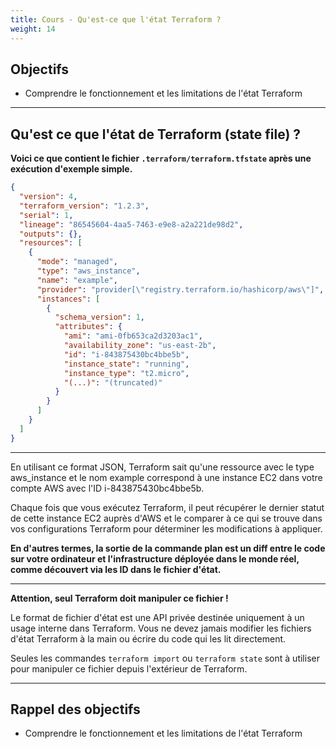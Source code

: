 ```yaml
---
title: Cours - Qu'est-ce que l'état Terraform ?
weight: 14
---
```


## Objectifs 
- Comprendre le fonctionnement et les limitations de l'état Terraform

---


## Qu'est ce que l'état de Terraform (state file) ?

**Voici ce que contient le fichier `.terraform/terraform.tfstate` après une exécution d'exemple simple.**


```json
{
  "version": 4,
  "terraform_version": "1.2.3",
  "serial": 1,
  "lineage": "86545604-4aa5-7463-e9e8-a2a221de98d2",
  "outputs": {},
  "resources": [
    {
      "mode": "managed",
      "type": "aws_instance",
      "name": "example",
      "provider": "provider[\"registry.terraform.io/hashicorp/aws\"]",
      "instances": [
        {
          "schema_version": 1,
          "attributes": {
            "ami": "ami-0fb653ca2d3203ac1",
            "availability_zone": "us-east-2b",
            "id": "i-843875430bc4bbe5b",
            "instance_state": "running",
            "instance_type": "t2.micro",
            "(...)": "(truncated)"
          }
        }
      ]
    }
  ]
}
```

---

En utilisant ce format JSON, Terraform sait qu'une ressource avec le type aws_instance et le nom example correspond à une instance EC2 dans votre compte AWS avec l'ID i-843875430bc4bbe5b.

Chaque fois que vous exécutez Terraform, il peut récupérer le dernier statut de cette instance EC2 auprès d'AWS et le comparer à ce qui se trouve dans vos configurations Terraform pour déterminer les modifications à appliquer.

**En d'autres termes, la sortie de la commande plan est un diff entre le code sur votre ordinateur et l'infrastructure déployée dans le monde réel, comme découvert via les ID dans le fichier d'état.**

---

**Attention, seul Terraform doit manipuler ce fichier !**

Le format de fichier d'état est une API privée destinée uniquement à un usage interne dans Terraform. Vous ne devez jamais modifier les fichiers d'état Terraform à la main ou écrire du code qui les lit directement.

Seules les commandes `terraform import` ou `terraform state` sont à utiliser pour manipuler ce fichier depuis l'extérieur de Terraform.


--- 


## Rappel des objectifs 
- Comprendre le fonctionnement et les limitations de l'état Terraform

